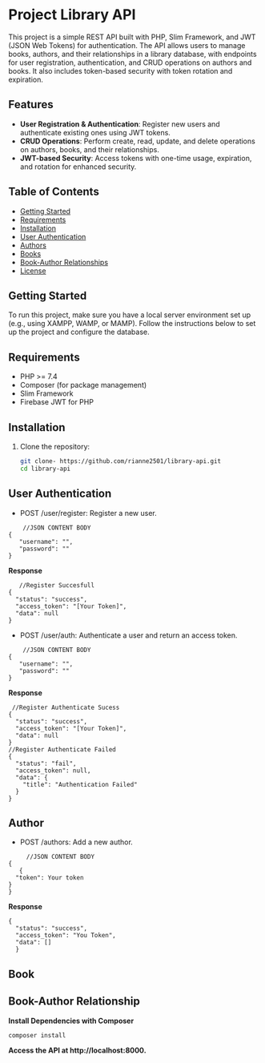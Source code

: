 
# Project Library API

This project is a simple REST API built with PHP, Slim Framework, and JWT (JSON Web Tokens) for authentication. The API allows users to manage books, authors,
and their relationships in a library database, with endpoints for user registration, authentication, and CRUD operations on authors and books. 
It also includes token-based security with token rotation and expiration.

## Features
- **User Registration & Authentication**: Register new users and authenticate existing ones using JWT tokens.
- **CRUD Operations**: Perform create, read, update, and delete operations on authors, books, and their relationships.
- **JWT-based Security**: Access tokens with one-time usage, expiration, and rotation for enhanced security.

## Table of Contents
- [Getting Started](#getting-started)
- [Requirements](#requirements)
- [Installation](#installation)
- [User Authentication](#api-endpoints)
- [Authors](#authors)
- [Books](#books)
- [Book-Author Relationships](#br-relationships)
- [License](#license)

## Getting Started

To run this project, make sure you have a local server environment set up (e.g., using XAMPP, WAMP, or MAMP). Follow the instructions below 
to set up the project and configure the database.

## Requirements
- PHP >= 7.4
- Composer (for package management)
- Slim Framework
- Firebase JWT for PHP

## Installation

1. Clone the repository:
   ```bash
   git clone- https://github.com/rianne2501/library-api.git
   cd library-api

## User Authentication 
- POST /user/register: Register a new user.
 ``` 
     //JSON CONTENT BODY
{
    "username": "",
    "password": ""
}
```
**Response**
```
   //Register Succesfull
{
  "status": "success",
  "access_token": "[Your Token]",
  "data": null
}
```
- POST /user/auth: Authenticate a user and return an access token.
 ``` 
     //JSON CONTENT BODY
{
    "username": "",
    "password": ""
}
```
**Response**
```
 //Register Authenticate Sucess
{
  "status": "success",
  "access_token": "[Your Token]",
  "data": null
}
//Register Authenticate Failed
{
  "status": "fail",
  "access_token": null,
  "data": {
    "title": "Authentication Failed"
  }
}
```
## Author 
- POST /authors: Add a new author.
``` 
     //JSON CONTENT BODY
{
   {
  "token": Your token
}
}
```
**Response**
```
{
  "status": "success",
  "access_token": "You Token",
  "data": []
  }

```
## Book 
## Book-Author Relationship 
**Install Dependencies with Composer**
```
composer install
```
**Access the API at http://localhost:8000.**



   
    

